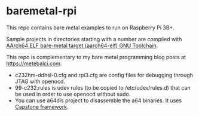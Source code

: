# baremetal-rpi

This repo contains bare metal examples to run on Raspberry Pi 3B+.

Sample projects in directories starting with a number are compiled with [AArch64 ELF bare-metal target (aarch64-elf) GNU Toolchain](https://developer.arm.com/tools-and-software/open-source-software/gnu-toolchain/gnu-a/downloads).

This repo is complementary to my bare metal programming blog posts at https://metebalci.com.

* c232hm-ddhsl-0.cfg and rpi3.cfg are config files for debugging through JTAG with openocd.
* 99-c232.rules is udev rules (to be copied to /etc/udev/rules.d) that can be used in order to use openocd without sudo.
* You can use a64dis project to disassemble the a64 binaries. It uses [Capstone framework](https://github.com/aquynh/capstone).
